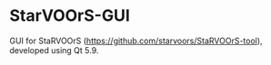 # StarVOOrS-GUI
GUI for StaRVOOrS (https://github.com/starvoors/StaRVOOrS-tool), developed using Qt 5.9.


